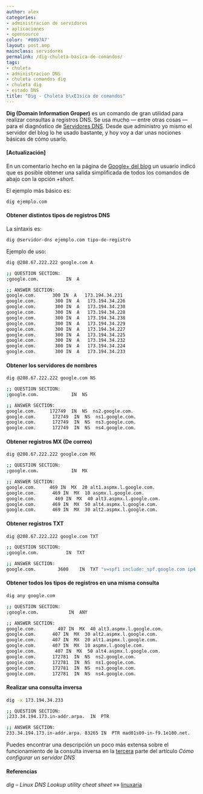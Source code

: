 ```yaml
---
author: alex
categories:
- administracion de servidores
- aplicaciones
- opensource
color: '#0097A7'
layout: post.amp
mainclass: servidores
permalink: /dig-chuleta-basica-de-comandos/
tags:
- chuleta
- administracion DNS
- chuleta comandos dig
- chuleta dig
- estado DNS
title: "Dig - Chuleta b\xE1sica de comandos"
---
```


**Dig (Domain Information Groper)** es un comando de gran utilidad para realizar consultas a registros DNS. Se usa mucho &#8212; entre otras cosas &#8212; para el diagnóstico de [Servidores DNS][1]. Desde que administro yo mismo el servidor del blog lo he usado bastante, y hoy voy a dar unas nociones básicas de cómo usarlo.

<!--more--><!--ad-->

#### [Actualización]

En un comentario hecho en la página de <a href="https://plus.google.com/b/108003822606696308728/108003822606696308728/posts/idbcxhy5vzG" target="_blank">Google+ del blog</a> un usuario indicó que es posible obtener una salida simplificada de todos los comandos de abajo con la opción *+short*.

El ejemplo más básico es:

```bash
dig ejemplo.com

```

#### Obtener distintos tipos de registros DNS

La sintaxis es:

```bash
dig @servidor-dns ejemplo.com tipo-de-registro

```

Ejemplo de uso:

```bash
dig @208.67.222.222 google.com A

;; QUESTION SECTION:
;google.com.          IN  A

;; ANSWER SECTION:
google.com.      300 IN  A   173.194.34.231
google.com.       300 IN  A   173.194.34.226
google.com.       300 IN  A   173.194.34.230
google.com.       300 IN  A   173.194.34.228
google.com.       300 IN  A   173.194.34.238
google.com.       300 IN  A   173.194.34.229
google.com.       300 IN  A   173.194.34.227
google.com.       300 IN  A   173.194.34.225
google.com.       300 IN  A   173.194.34.232
google.com.       300 IN  A   173.194.34.224
google.com.       300 IN  A   173.194.34.233

```

#### Obtener los servidores de nombres

```bash
dig @208.67.222.222 google.com NS

;; QUESTION SECTION:
;google.com.            IN  NS

;; ANSWER SECTION:
google.com.     172749  IN  NS  ns2.google.com.
google.com.      172749  IN  NS  ns1.google.com.
google.com.      172749  IN  NS  ns3.google.com.
google.com.      172749  IN  NS  ns4.google.com.


```

#### Obtener registros MX (De correo)

```bash
dig @208.67.222.222 google.com MX

;; QUESTION SECTION:
;google.com.            IN  MX

;; ANSWER SECTION:
google.com.     469 IN  MX  20 alt1.aspmx.l.google.com.
google.com.      469 IN  MX  10 aspmx.l.google.com.
google.com.       469 IN  MX  40 alt3.aspmx.l.google.com.
google.com.      469 IN  MX  50 alt4.aspmx.l.google.com.
google.com.      469 IN  MX  30 alt2.aspmx.l.google.com.

```

#### Obtener registros TXT

```bash
dig @208.67.222.222 google.com TXT

;; QUESTION SECTION:
;google.com.          IN  TXT

;; ANSWER SECTION:
google.com.        3600    IN  TXT "v=spf1 include:_spf.google.com ip4:216.73.93.70/31 ip4:216.73.93.72/31 ~all"


```

#### Obtener todos los tipos de registros en una misma consulta

```bash
dig any google.com

;; QUESTION SECTION:
;google.com.           IN  ANY

;; ANSWER SECTION:
google.com.        407 IN  MX  40 alt3.aspmx.l.google.com.
google.com.      407 IN  MX  30 alt2.aspmx.l.google.com.
google.com.      407 IN  MX  20 alt1.aspmx.l.google.com.
google.com.      407 IN  MX  10 aspmx.l.google.com.
google.com.       407 IN  MX  50 alt4.aspmx.l.google.com.
google.com.      172781  IN  NS  ns2.google.com.
google.com.      172781  IN  NS  ns1.google.com.
google.com.      172781  IN  NS  ns3.google.com.
google.com.      172781  IN  NS  ns4.google.com.

```

#### Realizar una consulta inversa

```bash
dig -x 173.194.34.233

;; QUESTION SECTION:
;233.34.194.173.in-addr.arpa.  IN  PTR

;; ANSWER SECTION:
233.34.194.173.in-addr.arpa. 83265 IN  PTR mad01s09-in-f9.1e100.net.

```

Puedes encontrar una descripción un poco más extensa sobre el funcionamiento de la consulta inversa en la [tercera][2] parte del artículo *Cómo configurar un servidor DNS*

#### Referencias

*dig – Linux DNS Lookup utility cheat sheet* »» <a href="http://linuxaria.com/pills/dig-linux-dns-lookup-utility-cheat-sheet" target="_blank">linuxaria</a>



 [1]: https://elbauldelprogramador.com/como-configurar-un-servidor-dns/ "Cómo configurar un servidor DNS – Parte 1 (Introducción)"
 [2]: https://elbauldelprogramador.com/como-configurar-un-servidor-dns3/
